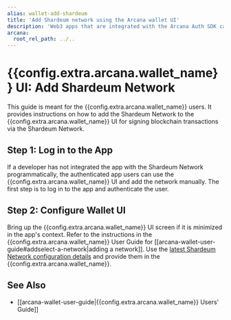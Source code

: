 ```yaml
---
alias: wallet-add-shardeum
title: 'Add Shardeum network using the Arcana wallet UI'
description: 'Web3 apps that are integrated with the Arcana Auth SDK can enable the app users to access Arcana wallet and add Shardeum network using the wallet UI interfaces, manually.'
arcana:
  root_rel_path: ../..
---
```


# {{config.extra.arcana.wallet_name}} UI: Add Shardeum Network

This guide is meant for the {{config.extra.arcana.wallet_name}} users. It provides instructions on how to add the Shardeum Network to the {{config.extra.arcana.wallet_name}} UI for signing blockchain transactions via the Shardeum Network.

## Step 1:  Log in to the App

If a developer has not integrated the app with the Shardeum Network programmatically, the authenticated app users can use the {{config.extra.arcana.wallet_name}} UI and add the network manually. The first step is to log in to the app and authenticate the user.

## Step 2: Configure Wallet UI

Bring up the {{config.extra.arcana.wallet_name}} UI screen if it is minimized in the app's context. Refer to the instructions in the {{config.extra.arcana.wallet_name}} User Guide for [[arcana-wallet-user-guide#addselect-a-network|adding a network]]. Use the [latest Shardeum Network configuration details](https://docs.shardeum.org/network/endpoints) and provide them in the {{config.extra.arcana.wallet_name}}.

## See Also

* [[arcana-wallet-user-guide|{{config.extra.arcana.wallet_name}} Users' Guide]]
